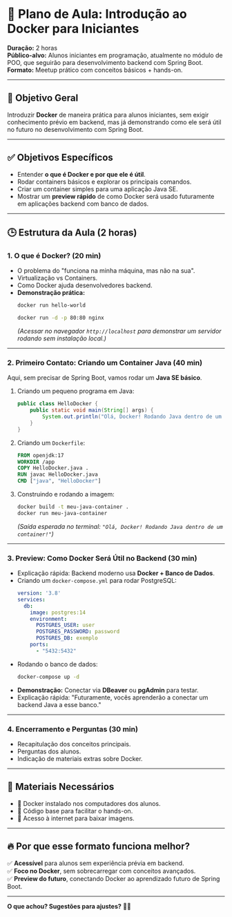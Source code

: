 # 📌 Plano de Aula: Introdução ao Docker para Iniciantes  

**Duração:** 2 horas  
**Público-alvo:** Alunos iniciantes em programação, atualmente no módulo de POO, que seguirão para desenvolvimento backend com Spring Boot.  
**Formato:** Meetup prático com conceitos básicos + hands-on.  

---

## 🎯 Objetivo Geral  
Introduzir **Docker** de maneira prática para alunos iniciantes, sem exigir conhecimento prévio em backend, mas já demonstrando como ele será útil no futuro no desenvolvimento com Spring Boot.

---

## ✅ Objetivos Específicos
- Entender **o que é Docker e por que ele é útil**.
- Rodar containers básicos e explorar os principais comandos.
- Criar um container simples para uma aplicação Java SE.
- Mostrar um **preview rápido** de como Docker será usado futuramente em aplicações backend com banco de dados.

---

## 🕒 Estrutura da Aula (2 horas)

### **1. O que é Docker? (20 min)**
- O problema do "funciona na minha máquina, mas não na sua".
- Virtualização vs Containers.
- Como Docker ajuda desenvolvedores backend.
- **Demonstração prática:**  
  ```bash
  docker run hello-world
  ```
  ```bash
  docker run -d -p 80:80 nginx
  ```
  _(Acessar no navegador `http://localhost` para demonstrar um servidor rodando sem instalação local.)_

---

### **2. Primeiro Contato: Criando um Container Java (40 min)**
Aqui, sem precisar de Spring Boot, vamos rodar um **Java SE básico**.

1. Criando um pequeno programa em Java:
   ```java
   public class HelloDocker {
       public static void main(String[] args) {
           System.out.println("Olá, Docker! Rodando Java dentro de um container!");
       }
   }
   ```
2. Criando um `Dockerfile`:
   ```dockerfile
   FROM openjdk:17
   WORKDIR /app
   COPY HelloDocker.java .
   RUN javac HelloDocker.java
   CMD ["java", "HelloDocker"]
   ```
3. Construindo e rodando a imagem:
   ```bash
   docker build -t meu-java-container .
   docker run meu-java-container
   ```
   _(Saída esperada no terminal: `"Olá, Docker! Rodando Java dentro de um container!"`)_

---

### **3. Preview: Como Docker Será Útil no Backend (30 min)**
- Explicação rápida: Backend moderno usa **Docker + Banco de Dados**.
- Criando um `docker-compose.yml` para rodar PostgreSQL:
  ```yaml
  version: '3.8'
  services:
    db:
      image: postgres:14
      environment:
        POSTGRES_USER: user
        POSTGRES_PASSWORD: password
        POSTGRES_DB: exemplo
      ports:
        - "5432:5432"
  ```
- Rodando o banco de dados:
  ```bash
  docker-compose up -d
  ```
- **Demonstração:** Conectar via **DBeaver** ou **pgAdmin** para testar.
- Explicação rápida: "Futuramente, vocês aprenderão a conectar um backend Java a esse banco."

---

### **4. Encerramento e Perguntas (30 min)**
- Recapitulação dos conceitos principais.
- Perguntas dos alunos.
- Indicação de materiais extras sobre Docker.

---

## 📂 Materiais Necessários
- 📌 Docker instalado nos computadores dos alunos.
- 📌 Código base para facilitar o hands-on.
- 📌 Acesso à internet para baixar imagens.

---

## 🔥 Por que esse formato funciona melhor?
✅ **Acessível** para alunos sem experiência prévia em backend.  
✅ **Foco no Docker**, sem sobrecarregar com conceitos avançados.  
✅ **Preview do futuro**, conectando Docker ao aprendizado futuro de Spring Boot.  

---

**O que achou? Sugestões para ajustes?** 🚀😃
